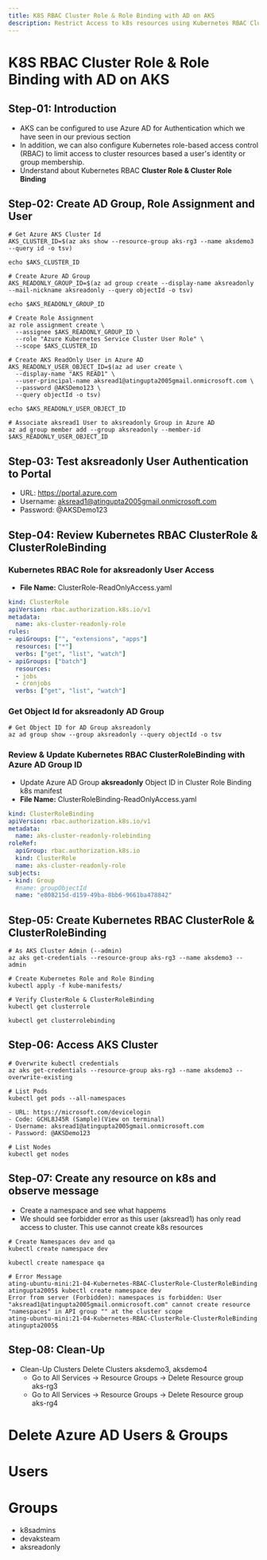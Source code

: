 ```yaml
---
title: K8S RBAC Cluster Role & Role Binding with AD on AKS
description: Restrict Access to k8s resources using Kubernetes RBAC Cluster Role and Role Binding with Azure AD
---
```

# K8S RBAC Cluster Role & Role Binding with AD on AKS

## Step-01: Introduction
- AKS can be configured to use Azure AD for Authentication which we have seen in our previous section
- In addition, we can also configure Kubernetes role-based access control (RBAC) to limit access to cluster resources based a user's identity or group membership.
- Understand about Kubernetes RBAC **Cluster Role & Cluster Role Binding**

## Step-02: Create AD Group, Role Assignment and User
```
# Get Azure AKS Cluster Id
AKS_CLUSTER_ID=$(az aks show --resource-group aks-rg3 --name aksdemo3 --query id -o tsv)
```
```
echo $AKS_CLUSTER_ID
```
```
# Create Azure AD Group
AKS_READONLY_GROUP_ID=$(az ad group create --display-name aksreadonly --mail-nickname aksreadonly --query objectId -o tsv)    
```
```
echo $AKS_READONLY_GROUP_ID
```
```
# Create Role Assignment
az role assignment create \
  --assignee $AKS_READONLY_GROUP_ID \
  --role "Azure Kubernetes Service Cluster User Role" \
  --scope $AKS_CLUSTER_ID
```

```
# Create AKS ReadOnly User in Azure AD
AKS_READONLY_USER_OBJECT_ID=$(az ad user create \
  --display-name "AKS READ1" \
  --user-principal-name aksread1@atingupta2005gmail.onmicrosoft.com \
  --password @AKSDemo123 \
  --query objectId -o tsv)
```

```
echo $AKS_READONLY_USER_OBJECT_ID
```

```
# Associate aksread1 User to aksreadonly Group in Azure AD
az ad group member add --group aksreadonly --member-id $AKS_READONLY_USER_OBJECT_ID
```

## Step-03: Test aksreadonly User Authentication to Portal
- URL: https://portal.azure.com
- Username: aksread1@atingupta2005gmail.onmicrosoft.com
- Password: @AKSDemo123


## Step-04: Review Kubernetes RBAC ClusterRole & ClusterRoleBinding
### Kubernetes RBAC Role for aksreadonly User Access
- **File Name:** ClusterRole-ReadOnlyAccess.yaml
```yaml
kind: ClusterRole
apiVersion: rbac.authorization.k8s.io/v1
metadata:
  name: aks-cluster-readonly-role
rules:
- apiGroups: ["", "extensions", "apps"]
  resources: ["*"]
  verbs: ["get", "list", "watch"]
- apiGroups: ["batch"]
  resources:
  - jobs
  - cronjobs
  verbs: ["get", "list", "watch"]
```
### Get Object Id for aksreadonly AD Group
```
# Get Object ID for AD Group aksreadonly
az ad group show --group aksreadonly --query objectId -o tsv
```

### Review & Update Kubernetes RBAC ClusterRoleBinding with Azure AD Group ID
- Update Azure AD Group **aksreadonly** Object ID in Cluster Role Binding k8s manifest
- **File Name:** ClusterRoleBinding-ReadOnlyAccess.yaml
```yaml
kind: ClusterRoleBinding
apiVersion: rbac.authorization.k8s.io/v1
metadata:
  name: aks-cluster-readonly-rolebinding
roleRef:
  apiGroup: rbac.authorization.k8s.io
  kind: ClusterRole
  name: aks-cluster-readonly-role
subjects:
- kind: Group
  #name: groupObjectId
  name: "e808215d-d159-49ba-8bb6-9661ba478842"   
```

## Step-05: Create Kubernetes RBAC ClusterRole & ClusterRoleBinding
```
# As AKS Cluster Admin (--admin)
az aks get-credentials --resource-group aks-rg3 --name aksdemo3 --admin
```
```
# Create Kubernetes Role and Role Binding
kubectl apply -f kube-manifests/
```
```
# Verify ClusterRole & ClusterRoleBinding
kubectl get clusterrole
```
```
kubectl get clusterrolebinding
```

## Step-06: Access AKS Cluster
```
# Overwrite kubectl credentials
az aks get-credentials --resource-group aks-rg3 --name aksdemo3 --overwrite-existing
```
```
# List Pods
kubectl get pods --all-namespaces
```
```
- URL: https://microsoft.com/devicelogin
- Code: GCHL8J45R (Sample)(View on terminal)
- Username: aksread1@atingupta2005gmail.onmicrosoft.com
- Password: @AKSDemo123
```

```
# List Nodes
kubectl get nodes
```


## Step-07: Create any resource on k8s and observe message
- Create a namespace and see what happems
- We should see forbidder error as this user (aksread1) has only read access to cluster. This use cannot create k8s resources
```
# Create Namespaces dev and qa
kubectl create namespace dev
```

```
kubectl create namespace qa
```

```
# Error Message
ating-ubuntu-mini:21-04-Kubernetes-RBAC-ClusterRole-ClusterRoleBinding atingupta2005$ kubectl create namespace dev
Error from server (Forbidden): namespaces is forbidden: User "aksread1@atingupta2005gmail.onmicrosoft.com" cannot create resource "namespaces" in API group "" at the cluster scope
ating-ubuntu-mini:21-04-Kubernetes-RBAC-ClusterRole-ClusterRoleBinding atingupta2005$
```


## Step-08: Clean-Up
- Clean-Up Clusters Delete Clusters aksdemo3, aksdemo4
  - Go to All Services -> Resource Groups -> Delete Resource group  aks-rg3
  - Go to All Services -> Resource Groups -> Delete Resource group  aks-rg4

# Delete Azure AD Users & Groups
# Users
# Groups
  - k8sadmins
  - devaksteam
  - aksreadonly
